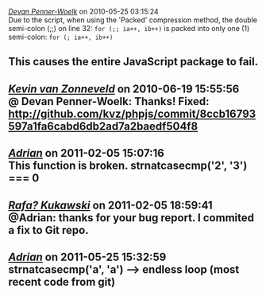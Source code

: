 *[Devan Penner-Woelk]()* on 2010-05-25 03:15:24  
Due to the script, when using the 'Packed' compression method, the double semi-colon (;;) on line 32:
```for (;; ia++, ib++)```
is packed into only one (1) semi-colon:
```for (; ia++, ib++)```

This causes the entire JavaScript package to fail.
---------------------------------------
*[Kevin van Zonneveld](http://kevin.vanzonneveld.net)* on 2010-06-19 15:55:56  
@ Devan Penner-Woelk: Thanks! Fixed: http://github.com/kvz/phpjs/commit/8ccb16793597a1fa6cabd6db2ad7a2baedf504f8
---------------------------------------
*[Adrian](http://www.radio-exodus.de)* on 2011-02-05 15:07:16  
This function is broken. strnatcasecmp('2', '3') === 0
---------------------------------------
*[Rafa? Kukawski](http://blog.kukawski.pl)* on 2011-02-05 18:59:41  
@Adrian: thanks for your bug report. I commited a fix to Git repo.
---------------------------------------
*[Adrian]()* on 2011-05-25 15:32:59  
strnatcasecmp('a', 'a') --> endless loop (most recent code from git)
---------------------------------------

